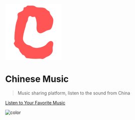 ![logo](_media/apple-touch-icon.png)

# Chinese Music

> Music sharing platform, listen to the sound from China


[Listen to Your Favorite Music](#artists)

![color](#a9b1c3)